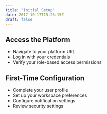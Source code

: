 ```yaml
---
title: "Initial Setup"
date: 2017-10-17T15:26:15Z
draft: false
---
```


## Access the Platform

*	Navigate to your platform URL
*	Log in with your credentials
*	Verify your role-based access permissions


## First-Time Configuration

*	Complete your user profile
*	Set up your workspace preferences
*	Configure notification settings
*	Review security settings
